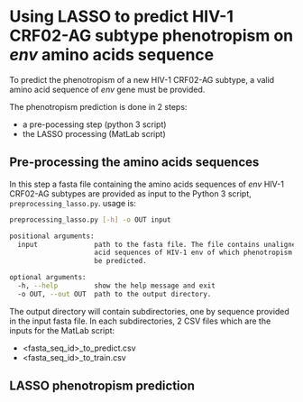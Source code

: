 # Using LASSO to predict HIV-1 CRF02-AG subtype phenotropism on *env* amino acids sequence

To predict the phenotropism of a new HIV-1 CRF02-AG subtype, a valid amino acid sequence of *env* gene must be provided.

The phenotropism prediction is done in 2 steps:
- a pre-pocessing step (python 3 script)
- the LASSO processing (MatLab script)

## Pre-processing the amino acids sequences

In this step a fasta file containing the amino acids sequences of *env* HIV-1 CRF02-AG subtypes are provided as input to the Python 3 script, `preprocessing_lasso.py`. usage is:

```bash
preprocessing_lasso.py [-h] -o OUT input

positional arguments:
  input              path to the fasta file. The file contains unaligned amino
                     acid sequences of HIV-1 env of which phenotropism have to
                     be predicted.

optional arguments:
  -h, --help         show the help message and exit
  -o OUT, --out OUT  path to the output directory.

```
The output directory will contain subdirectories, one by sequence provided in the input fasta file. In each subdirectories, 2 CSV files which are the inputs for the MatLab script:
 - <fasta_seq_id>_to_predict.csv
 - <fasta_seq_id>_to_train.csv
 
 ## LASSO phenotropism prediction
